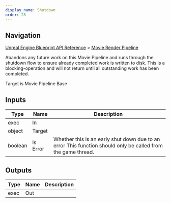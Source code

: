```yaml
---
display_name: Shutdown
order: 28
---
```

## Navigation

[Unreal Engine Blueprint API Reference](https://dev.epicgames.com/documentation/en-us/unreal-engine/BlueprintAPI) > [Movie Render Pipeline](https://dev.epicgames.com/documentation/en-us/unreal-engine/BlueprintAPI/MovieRenderPipeline)

Abandons any future work on this Movie Pipeline and runs through the shutdown flow to ensure already
completed work is written to disk. This is a blocking-operation and will not return until all outstanding
work has been completed.

Target is Movie Pipeline Base

## Inputs

| Type | Name | Description |
| --- | --- | --- |
| exec | In |  |
| object | Target |  |
| boolean | Is Error | Whether this is an early shut down due to an error This function should only be called from the game thread. |

## Outputs

| Type | Name | Description |
| --- | --- | --- |
| exec | Out |  |
